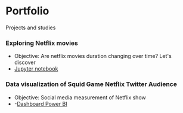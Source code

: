 # Portfolio

Projects and studies

### Exploring Netflix movies
- Objective: Are netflix movies duration changing over time? Let's discover
- [Jupyter notebook](https://github.com/ovictordavid/netflix-duration-exploration/blob/main/notebook.ipynb)

### Data visualization of Squid Game Netflix Twitter Audience
- Objective: Social media measurement of Netflix show
- -[Dashboard Power BI](https://app.powerbi.com/view?r=eyJrIjoiY2ViMWJiNDUtYTYzMC00OTJmLWJhYTctNmQyMDg1ZTkxYmM5IiwidCI6ImI5Y2FlYWRlLTI5MjgtNDAwNy05NWRmLTg3NjFjYjYxNTU5NCJ9)
